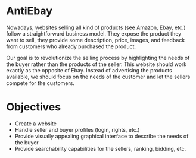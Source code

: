 # AntiEbay
Nowadays, websites selling all kind of products (see Amazon, Ebay, etc.) follow a straightforward 
business model. They expose the product they want to sell, they provide some description, price, 
images, and feedback from customers who already purchased the product.

Our goal is to revolutionize the selling process by highlighting the needs of the buyer rather than 
the products of the seller. This website  should work exactly as the  opposite of Ebay. Instead of 
advertising  the  products  available,  we  should  focus  on  the  needs  of  the  customer  and  let  the 
sellers compete for the customers. 

# Objectives
<ul>
  <li>Create a website</li>
  <li>Handle seller and buyer profiles (login, rights, etc.)</li>
  <li>Provide visually appealing  graphical interface to describe the needs of the buyer</li>
  <li>Provide searchability capabilities for the sellers, ranking, bidding, etc.</li>
</ul>
